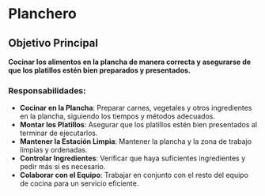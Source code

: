 # Planchero

## Objetivo Principal

**Cocinar los alimentos en la plancha de manera correcta y asegurarse de que los platillos estén bien preparados y presentados.**

### Responsabilidades:

- **Cocinar en la Plancha**: Preparar carnes, vegetales y otros ingredientes en la plancha, siguiendo los tiempos y métodos adecuados.
- **Montar los Platillos**: Asegurar que los platillos estén bien presentados al terminar de ejecutarlos.
- **Mantener la Estación Limpia**: Mantener la plancha y la zona de trabajo limpias y ordenadas.
- **Controlar Ingredientes**: Verificar que haya suficientes ingredientes y pedir más si es necesario.
- **Colaborar con el Equipo**: Trabajar en conjunto con el resto del equipo de cocina para un servicio eficiente.
